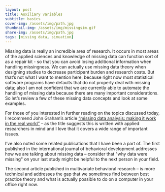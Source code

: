 ```yaml
---
layout: post
title: Auxiliary variables
subtitle: basics
cover-img: /assets/img/path.jpg
thumbnail-img: /assets/img/missingsim.gif
share-img: /assets/img/path.jpg  
tags: [missing data, simuation]
---
```


Missing data is really an incredible area of research. It occurs in most areas of the applied sciences and knowledge of missing data can function sort of as a repair kit - so that you can avoid losing additional information when handling missingness. We can actually use missing data theory when designing studies to decrease participant burden and research costs. But that’s not what I want to mention here, because right now most statistical software programs have defaults that do not properly deal with missing data; also I am not confident that we are currently able to automate the handling of missing data because there are many important considerations. So let’s review a few of these missing data concepts and look at some examples.  

For those of you interested in further reading on the topics discussed today, I recommend John Graham’s article [“missing data analysis: making it work in the real world”](https://pdfs.semanticscholar.org/5d13/841cf55efbab48663ca29ef8d8ffb3bb087f.pdf?_ga=2.59084654.296295912.1603138962-192597268.1603138962) – as the title suggests this is written with applied researchers in mind and I love that it covers a wide range of important issues. 

I’ve also noted some related publications that I have been a part of. The first published in the international journal of behavioral development addresses how we are talking about missing data – consider that "why data were missing" on your last study might be helpful to the next person in your field. 

The second article published in multivariate behavioral research – is more technical and addresses the gap that we sometimes find between best practice theory and what is actually possible to do on a computer in your office right now. 



